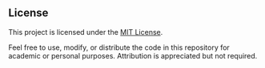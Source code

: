 ## License

This project is licensed under the [MIT License](./LICENSE).

Feel free to use, modify, or distribute the code in this repository for academic or personal purposes. Attribution is appreciated but not required.
